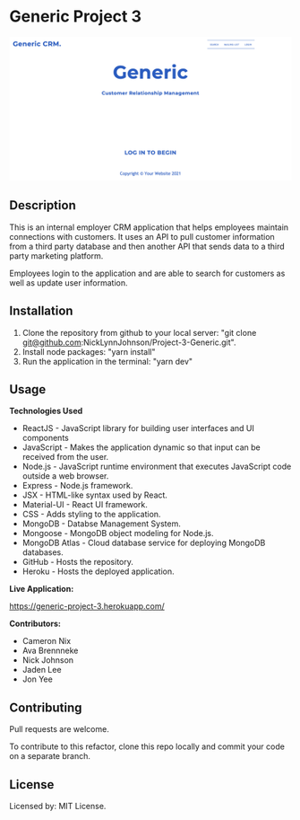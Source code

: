 # Generic Project 3

![Generic-Landing-Page](/public/assets/images/generic-crm.png?raw=true "Generic-Landing-Page")

## Description

This is an internal employer CRM application that helps employees maintain connections with customers. It uses an API to pull customer information from a third party database and then another API that sends data to a third party marketing platform. 

Employees login to the application and are able to search for customers as well as update user information.

## Installation

1. Clone the repository from github to your local server: "git clone git@github.com:NickLynnJohnson/Project-3-Generic.git".
2. Install node packages: "yarn install"
5. Run the application in the terminal: "yarn dev"

## Usage

**Technologies Used**
* ReactJS - JavaScript library for building user interfaces and UI components
* JavaScript - Makes the application dynamic so that input can be received from the user.
* Node.js - JavaScript runtime environment that executes JavaScript code outside a web browser.
* Express - Node.js framework.
* JSX - HTML-like syntax used by React.
* Material-UI - React UI framework.
* CSS - Adds styling to the application.
* MongoDB - Databse Management System.
* Mongoose - MongoDB object modeling for Node.js.
* MongoDB Atlas - Cloud database service for deploying MongoDB databases.
* GitHub - Hosts the repository.
* Heroku - Hosts the deployed application.

**Live Application:** 

https://generic-project-3.herokuapp.com/

**Contributors:**
* Cameron Nix
* Ava Brennneke
* Nick Johnson
* Jaden Lee
* Jon Yee

## Contributing

Pull requests are welcome.

To contribute to this refactor, clone this repo locally and commit your code on a separate branch.

## License

Licensed by: MIT License.
